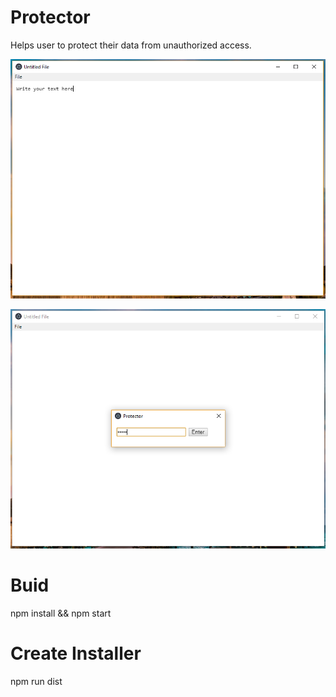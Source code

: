 # Protector
Helps user to protect their data from unauthorized access.

![Protector initial screen](https://github.com/in-akeys/Protector/blob/master/docs/screenshots/Initial.PNG)

![Password prompt](https://github.com/in-akeys/Protector/blob/master/docs/screenshots/password.PNG)

# Buid
npm install && npm start

# Create Installer
npm run dist
